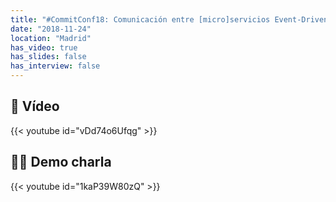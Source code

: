 ```yaml
---
title: "#CommitConf18: Comunicación entre [micro]servicios Event-Driven Architecture"
date: "2018-11-24"
location: "Madrid"
has_video: true
has_slides: false
has_interview: false
---
```


## 🎥 Vídeo
{{< youtube id="vDd74o6Ufqg" >}}

## 👨‍💻 Demo charla
{{< youtube id="1kaP39W80zQ" >}}

